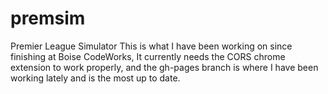 # premsim
Premier League Simulator
This is what I have been working on since finishing at Boise CodeWorks, It currently needs the CORS chrome extension to work properly,
and the gh-pages branch is where I have been working lately and is the most up to date.
